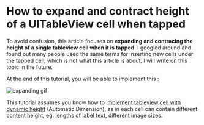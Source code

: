 # How to expand and contract height of a UITableView cell when tapped

To avoid confusion, this article focuses on **expanding and contracing the height of a single tableview cell when it is tapped**. I googled around and found out many people used the same terms for inserting new cells under the tapped cell, which is not what this article is about, I will write on this topic in the future.



At the end of this tutorial, you will be able to implement this :

![expanding gif](https://iosimage.s3.amazonaws.com/2020/71-expanding-cell/expanding.gif)





This tutorial assumes you know how to [implement tableview cell with dynamic height](https://fluffy.es/dynamic-height-tableview-cell/) (Automatic Dimension), as in each cell can contain different content height, eg: lengths of label text, different image sizes.



